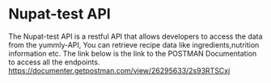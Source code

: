 # Nupat-test API
The Nupat-test API  is a restful API that allows developers to access the data from the yummly-API,
You can retrieve recipe data like ingredients,nutrition information etc.
The link below is the link to the POSTMAN Documentation to access all the endpoints.
https://documenter.getpostman.com/view/26295633/2s93RTSCxj
